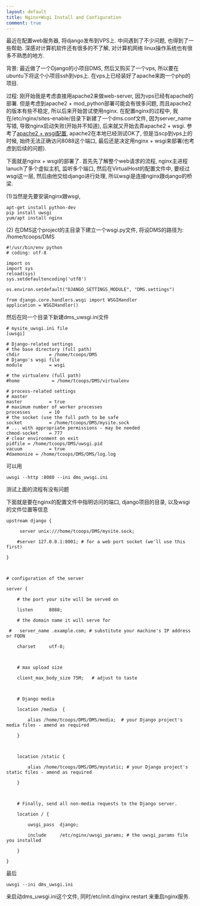 ```yaml
---
layout: default
title: Nginx+Wsgi Install and Configuration
comment: true
---
```


最近在配置web服务器, 将django发布到VPS上. 中间遇到了不少问题, 也得到了一些帮助. 深感对计算机软件还有很多的不了解, 对计算机网络
linux操作系统也有很多不熟悉的地方. 

背景: 最近做了一个Django的小项目DMS, 然后又购买了一个vps, 所以要在ubuntu下将这个小项目ssh到vps上.
在vps上已经装好了apache来跑一个php的项目. 

过程: 
刚开始我是考虑直接用apache2来做web-server, 因为vps已经有apache的部署. 但是考虑到apache2 + mod_python部署可能会有很多问题,
而且apache2的版本有些不稳定, 所以后来开始尝试使用nginx.  在配置nginx的过程中, 我在/etc/nginx/sites-enable/目录下新建了一个dms.conf文件,
因为server_name写错, 导致nginx启动失败(开始并不知道), 后来就又开始去弄apache2 + wsgi.
参考了[apache2 + wsgi配置](http://blog.163.com/soyking@126/blog/static/162125251201392311561784/), apache2在本地已经测试OK了,
但是当scp到vps上的时候, 始终无法正确访问8088这个端口, 最后还是决定用nginx + wsgi来部署(也考虑到后续的问题).

下面就是nginx + wsgi的部署了.
首先先了解整个web请求的流程, nginx主进程lanuch了多个虚拟主机, 监听多个端口, 然后在VirtualHost的配置文件中, 要经过wsgi这一层,
然后由他交给django进行处理, 所以wsgi是连接nginx跟django的桥梁.

(1)当然是先要安装nginx跟wsgi,

```
apt-get install python-dev
pip install uwsgi
yum/apt install nginx
```

(2) 在DMS这个project的主目录下建立一个wsgi.py文件, 将设DMS的路径为: /home/tcoops/DMS

```
#!/usr/bin/env python
# coding: utf-8

import os
import sys
reload(sys)
sys.setdefaultencoding('utf8')

os.environ.setdefault("DJANGO_SETTINGS_MODULE", "DMS.settings")

from django.core.handlers.wsgi import WSGIHandler
application = WSGIHandler()
```

然后在同一个目录下新建dms_uwsgi.ini文件

```
# mysite_uwsgi.ini file
[uwsgi]

# Django-related settings
# the base directory (full path)
chdir           = /home/tcoops/DMS
# Django's wsgi file
module          = wsgi                

# the virtualenv (full path)
#home            = /home/tcoops/DMS/virtualenv

# process-related settings
# master
master          = true
# maximum number of worker processes
processes       = 10
# the socket (use the full path to be safe
socket          = /home/tcoops/DMS/mysite.sock  
# ... with appropriate permissions - may be needed
chmod-socket    = 777
# clear environment on exit
pidfile = /home/tcoops/DMS/uwsgi.pid
vacuum          = true
#daemonize = /home/tcoops/DMS/DMS/log.log
```


可以用

```
uwsgi --http :8080 --ini dms_uwsgi.ini
```
测试上面的流程有没有问题

下面就是要在nginx的配置文件中指明访问的端口, django项目的目录, 以及wsgi的文件位置等信息

```
upstream django {

     server unix:///home/tcoops/DMS/mysite.sock;

    #server 127.0.0.1:8001; # for a web port socket (we'll use this first)

}



# configuration of the server

server {

    # the port your site will be served on

    listen      8088;  

    # the domain name it will serve for

 #   server_name .example.com; # substitute your machine's IP address or FQDN

    charset     utf-8;



    # max upload size

    client_max_body_size 75M;   # adjust to taste



    # Django media

    location /media  {

        alias /home/tcoops/DMS/DMS/media;  # your Django project's media files - amend as required 

    }



    location /static {

        alias /home/tcoops/DMS/DMS/mystatic; # your Django project's static files - amend as required

    }



    # Finally, send all non-media requests to the Django server.

    location / {

        uwsgi_pass  django; 

        include     /etc/nginx/uwsgi_params; # the uwsgi_params file you installed   

    }

}
```

最后

```
uwsgi --ini dms_uwsgi.ini
```
来启动dms_uwsgi.ini这个文件, 同时/etc/init.d/nginx restart 来重启nginx服务.


